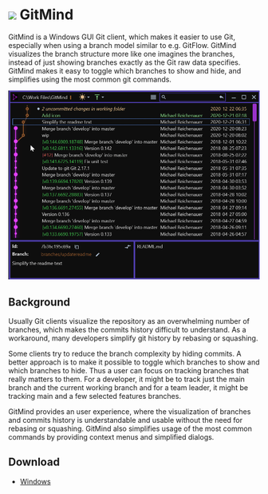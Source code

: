 # <img src="GitMind/MainWindowViews/Application.ico" width="20"> GitMind  
GitMind is a Windows GUI Git client, which makes it easier to use Git, especially when using a branch model similar to e.g. GitFlow. GitMind visualizes the branch structure more like one imagines the branches, instead of just showing branches exactly as the Git raw data specifies. GitMind makes it easy to toggle which branches to show and hide, and simplifies using the most common git commands.

<img src="Media/branches.gif">

## Background
Usually Git clients visualize the repository as an overwhelming number of branches, which makes the commits history difficult to understand. As a workaround, many developers simplify git history by rebasing or squashing.

Some clients try to reduce the branch complexity by hiding commits. A better approach is to make it possible to toggle which branches to show and which branches to hide. Thus a user can focus on tracking branches that really matters to them. For a developer, it might be to track just the main branch and the current working branch and for a team leader, it might be tracking main and a few selected features branches.

GitMind provides an user experience, where the visualization of branches and commits history is understandable and usable without the need for rebasing or squashing. GitMind also simplifies usage of the most common commands by providing context menus and simplified dialogs.

## Download
* [Windows](https://github.com/michael-reichenauer/GitMind/releases) 
